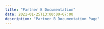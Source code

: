 ```yaml
---
title: "Partner B Documentation"
date: 2021-01-25T13:00:00+07:00
description: "Partner B Documentation Page"
---
```

